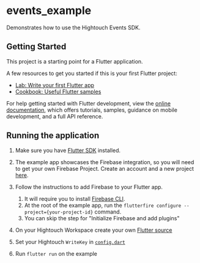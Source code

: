 # events_example

Demonstrates how to use the Hightouch Events SDK.

## Getting Started

This project is a starting point for a Flutter application.

A few resources to get you started if this is your first Flutter project:

- [Lab: Write your first Flutter app](https://docs.flutter.dev/get-started/codelab)
- [Cookbook: Useful Flutter samples](https://docs.flutter.dev/cookbook)

For help getting started with Flutter development, view the
[online documentation](https://docs.flutter.dev/), which offers tutorials,
samples, guidance on mobile development, and a full API reference.

## Running the application

1. Make sure you have [Flutter SDK](https://docs.flutter.dev/get-started/install) installed.

2. The example app showcases the Firebase integration, so you will need to get your own Firebase Project. Create an account and a new project [here](https://firebase.google.com/).

3. Follow the instructions to add Firebase to your Flutter app.
   1. It will require you to install [Firebase CLI](https://firebase.google.com/docs/cli?hl=en&authuser=1#install_the_firebase_cli).
   2. At the root of the example app, run the `flutterfire configure --project={your-project-id}` command.
   3. You can skip the step for "Initialize Firebase and add plugins"

4. On your Hightouch Workspace create your own [Flutter source](https://app.hightouch.com/{workspace-name}/events/sources/new)
5. Set your Hightouch `WriteKey` in [`config.dart`](https://github.com/ht-sdks/events-sdk-flutter/blob/7a9c1f92d59b3520b9d1029045be6d80eaf1bad5/example/lib/config.dart#L1)
6. Run `flutter run` on the example

